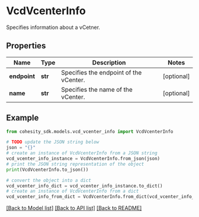 # VcdVcenterInfo

Specifies information about a vCetner.

## Properties

Name | Type | Description | Notes
------------ | ------------- | ------------- | -------------
**endpoint** | **str** | Specifies the endpoint of the vCenter. | [optional] 
**name** | **str** | Specifies the name of the vCenter. | [optional] 

## Example

```python
from cohesity_sdk.models.vcd_vcenter_info import VcdVcenterInfo

# TODO update the JSON string below
json = "{}"
# create an instance of VcdVcenterInfo from a JSON string
vcd_vcenter_info_instance = VcdVcenterInfo.from_json(json)
# print the JSON string representation of the object
print(VcdVcenterInfo.to_json())

# convert the object into a dict
vcd_vcenter_info_dict = vcd_vcenter_info_instance.to_dict()
# create an instance of VcdVcenterInfo from a dict
vcd_vcenter_info_from_dict = VcdVcenterInfo.from_dict(vcd_vcenter_info_dict)
```
[[Back to Model list]](../README.md#documentation-for-models) [[Back to API list]](../README.md#documentation-for-api-endpoints) [[Back to README]](../README.md)


